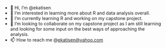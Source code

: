 - 👋 Hi, I’m @ekatisen
- 👀 I’m interested in learning more about R and data analysis overall.
- 🌱 I’m currently learning R and working on my capstone project.
- 💞️ I’m looking to collaborate on my capstone project as I am still learning and looking for some input on the best ways of approaching the analysis.
- 📫 How to reach me @ekatisen@yahoo.com

<!---
ekatisen/ekatisen is a ✨ special ✨ repository because its `README.md` (this file) appears on your GitHub profile.
You can click the Preview link to take a look at your changes.
--->
